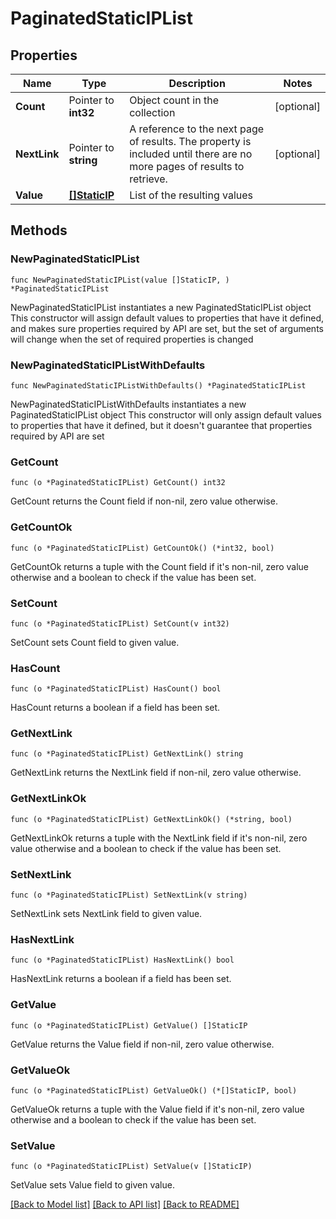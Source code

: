 # PaginatedStaticIPList

## Properties

Name | Type | Description | Notes
------------ | ------------- | ------------- | -------------
**Count** | Pointer to **int32** | Object count in the collection | [optional] 
**NextLink** | Pointer to **string** | A reference to the next page of results. The property is included until there are no more pages of results to retrieve. | [optional] 
**Value** | [**[]StaticIP**](StaticIP.md) | List of the resulting values | 

## Methods

### NewPaginatedStaticIPList

`func NewPaginatedStaticIPList(value []StaticIP, ) *PaginatedStaticIPList`

NewPaginatedStaticIPList instantiates a new PaginatedStaticIPList object
This constructor will assign default values to properties that have it defined,
and makes sure properties required by API are set, but the set of arguments
will change when the set of required properties is changed

### NewPaginatedStaticIPListWithDefaults

`func NewPaginatedStaticIPListWithDefaults() *PaginatedStaticIPList`

NewPaginatedStaticIPListWithDefaults instantiates a new PaginatedStaticIPList object
This constructor will only assign default values to properties that have it defined,
but it doesn't guarantee that properties required by API are set

### GetCount

`func (o *PaginatedStaticIPList) GetCount() int32`

GetCount returns the Count field if non-nil, zero value otherwise.

### GetCountOk

`func (o *PaginatedStaticIPList) GetCountOk() (*int32, bool)`

GetCountOk returns a tuple with the Count field if it's non-nil, zero value otherwise
and a boolean to check if the value has been set.

### SetCount

`func (o *PaginatedStaticIPList) SetCount(v int32)`

SetCount sets Count field to given value.

### HasCount

`func (o *PaginatedStaticIPList) HasCount() bool`

HasCount returns a boolean if a field has been set.

### GetNextLink

`func (o *PaginatedStaticIPList) GetNextLink() string`

GetNextLink returns the NextLink field if non-nil, zero value otherwise.

### GetNextLinkOk

`func (o *PaginatedStaticIPList) GetNextLinkOk() (*string, bool)`

GetNextLinkOk returns a tuple with the NextLink field if it's non-nil, zero value otherwise
and a boolean to check if the value has been set.

### SetNextLink

`func (o *PaginatedStaticIPList) SetNextLink(v string)`

SetNextLink sets NextLink field to given value.

### HasNextLink

`func (o *PaginatedStaticIPList) HasNextLink() bool`

HasNextLink returns a boolean if a field has been set.

### GetValue

`func (o *PaginatedStaticIPList) GetValue() []StaticIP`

GetValue returns the Value field if non-nil, zero value otherwise.

### GetValueOk

`func (o *PaginatedStaticIPList) GetValueOk() (*[]StaticIP, bool)`

GetValueOk returns a tuple with the Value field if it's non-nil, zero value otherwise
and a boolean to check if the value has been set.

### SetValue

`func (o *PaginatedStaticIPList) SetValue(v []StaticIP)`

SetValue sets Value field to given value.



[[Back to Model list]](../README.md#documentation-for-models) [[Back to API list]](../README.md#documentation-for-api-endpoints) [[Back to README]](../README.md)


